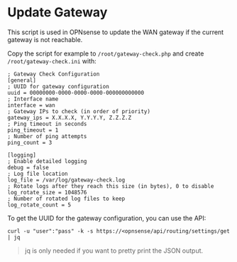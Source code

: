 # Update Gateway

This script is used in OPNsense to update the WAN gateway if the current
gateway is not reachable.

Copy the script for example to `/root/gateway-check.php` and create `/root/gateway-check.ini` with:

```
; Gateway Check Configuration
[general]
; UUID for gateway configuration
uuid = 00000000-0000-0000-0000-000000000000
; Interface name
interface = wan
; Gateway IPs to check (in order of priority)
gateway_ips = X.X.X.X, Y.Y.Y.Y, Z.Z.Z.Z
; Ping timeout in seconds
ping_timeout = 1
; Number of ping attempts
ping_count = 3

[logging]
; Enable detailed logging
debug = false
; Log file location
log_file = /var/log/gateway-check.log
; Rotate logs after they reach this size (in bytes), 0 to disable
log_rotate_size = 1048576
; Number of rotated log files to keep
log_rotate_count = 5
```

To get the UUID for the gateway configuration, you can use the API:

```
curl -u "user":"pass" -k -s https://<opnsense/api/routing/settings/get | jq
```

> jq is only needed if you want to pretty print the JSON output.
